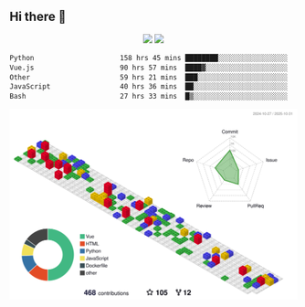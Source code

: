 ## Hi there 👋
<div align="center">
<span>  </span>
<img height="170px" src="https://github-readme-stats.vercel.app/api?username=bigQY&show_icons=true&count_private==true&v=3" /><span>        </span><img height="170px" src="https://github-readme-stats.vercel.app/api/top-langs/?username=bigQY&layout=compact&langs_count=8&hide=html&v=3" />
<span>  </span>
</div>
<div align="center">

<!--START_SECTION:waka-->

```txt
Python                     158 hrs 45 mins ████████░░░░░░░░░░░░░░░░░   32.50 %
Vue.js                     90 hrs 57 mins  ████▓░░░░░░░░░░░░░░░░░░░░   18.62 %
Other                      59 hrs 21 mins  ███░░░░░░░░░░░░░░░░░░░░░░   12.15 %
JavaScript                 40 hrs 36 mins  ██░░░░░░░░░░░░░░░░░░░░░░░   08.31 %
Bash                       27 hrs 33 mins  █▒░░░░░░░░░░░░░░░░░░░░░░░   05.64 %
```

<!--END_SECTION:waka-->
</div>

![](./profile-3d-contrib/profile-gitblock.svg)
